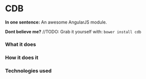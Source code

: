CDB
====

**In one sentence:** An awesome AngularJS module.

**Dont believe me?** //TODO: Grab it yourself with: `bower install cdb`

### What it does



### How it does it



### Technologies used
